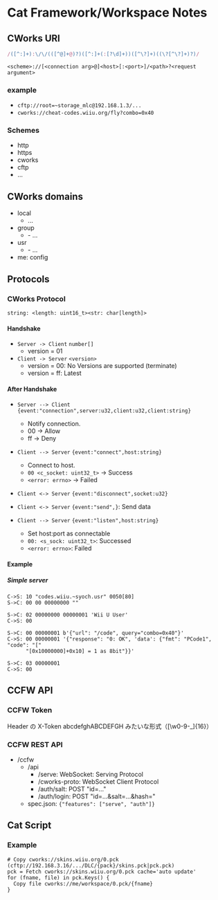 # Cat Framework/Workspace Notes

## CWorks URI

```js
/([^:]+):\/\/(([^@]+@)?)([^:]+(:[?\d]+))([^\?]+)((\?[^\?]+)?)/
```

```plain
<scheme>://[<connection arg>@]<host>[:<port>]/<path>?<request argument>
```

### example

- `cftp://root=~storage_mlc@192.168.1.3/...`
- `cworks://cheat-codes.wiiu.org/fly?combo=0x40`

### Schemes

- http
- https
- cworks
- cftp
- ...

## CWorks domains

- local
  - ...
- group
  - <group-name>
    - ...
- usr
  - <user-id>
    - ...
- me: config

## Protocols

### CWorks Protocol

```plain
string: <length: uint16_t><str: char[length]>
```

#### Handshake

- `Server -> Client` `number[]`
  - version = 01
- `Client -> Server` `<version>`
  - version = 00: No Versions are supported (terminate)
  - version = ff: Latest

#### After Handshake

- `Server --> Client` `{event:"connection",server:u32,client:u32,client:string}`
  - Notify connection.
  - 00 -> Allow
  - ff -> Deny
- `Client --> Server` `{event:"connect",host:string}`
  - Connect to host.
  - `00 <c_socket: uint32_t>` -> Success
  - `<error: errno>` -> Failed

- `Client <-> Server` `{event:"disconnect",socket:u32}`

- `Client <-> Server` `{event:"send",}`: Send data

- `Client --> Server` `{event:"listen",host:string}`
  - Set host:port as connectable
  - `00: <s_sock: uint32_t>`: Successed
  - `<error: errno>`: Failed

#### Example

##### Simple server

```plain
C->S: 10 "codes.wiiu.~syoch.usr" 0050[80]
S->C: 00 00 00000000 ""

S->C: 02 00000000 00000001 'Wii U User'
C->S: 00

S->C: 00 00000001 b'{"url": "/code", query="combo=0x40"}'
C->S: 00 00000001 '{"response": "0: OK", 'data': {"fmt": "PCode1", "code": "["
      "[0x10000000]+0x10] = 1 as 8bit"}}'

S->C: 03 00000001
C->S: 00
```

## CCFW API

### CCFW Token

Header の X-Token
abcdefghABCDEFGH みたいな形式（[\w0-9-_]{16}）

### CCFW REST API

- /ccfw
  - /api
    - /serve: WebSocket: Serving Protocol
    - /cworks-proto: WebSocket Client Protocol
    - /auth/salt: POST "id=..."
    - /auth/login: POST "id=...&salt=...&hash=<SHA512>"
  - spec.json: `{"features": ["serve", "auth"]}`

## Cat Script

### Example

```plain
# Copy cworks://skins.wiiu.org/0.pck (cftp://192.168.3.16/.../DLC/{pack}/skins.pck|pck.pck)
pck = Fetch cworks://skins.wiiu.org/0.pck cache='auto update'
for (fname, file) in pck.Keys() {
  Copy file cworks://me/workspace/0.pck/{fname}
}
```